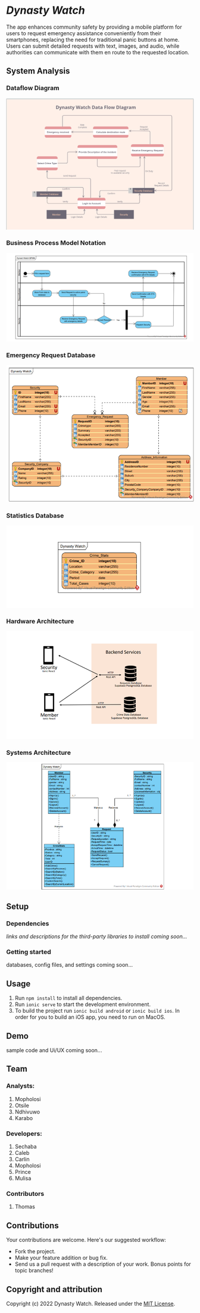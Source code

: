 # *Dynasty Watch*

The app enhances community safety by providing a mobile platform for users to request emergency assistance conveniently from their smartphones, replacing the need for traditional panic buttons at home. Users can submit detailed requests with text, images, and audio, while authorities can communicate with them en route to the requested location.

## System Analysis
### Dataflow Diagram
<img src="profile\dfd.png" />

### Business Process Model Notation
<img src="profile\bpmn.png" />

### Emergency Request Database
<img src="profile\main-db.png" />

### Statistics Database
<img src="profile\stats-db.png" />

### Hardware Architecture
<img src="profile\hw.png" />

### Systems Architecture
<img src="profile\sw.png" />

<!-- ### Sequence Diagram 
<img src="./Demo-img.png" /> -->

## Setup 

### Dependencies

*links and descriptions for the third-party libraries to install coming soon...*

### Getting started

databases, config files, and settings coming soon...

## Usage

1. Run `npm install` to install all dependencies.
2. Run `ionic serve` to start the development environment.
3. To build the project run `ionic build android` or `ionic build ios`. In order for you to build an iOS app, you need to run on MacOS.

## Demo

sample code and Ui/UX coming soon...

## Team

### Analysts:
1. Mopholosi
2. Otsile
3. Ndhivuwo
4. Karabo

### Developers:
1. Sechaba
2. Caleb
3. Carlin
4. Mopholosi 
5. Prince
6. Mulisa

### Contributors
1. Thomas

## Contributions

Your contributions are welcome. Here's our suggested workflow:
* Fork the project.
* Make your feature addition or bug fix.
* Send us a pull request with a description of your work. Bonus points for topic branches!

## Copyright and attribution

Copyright (c) 2022 Dynasty Watch. Released under the [MIT License](https://github.com/datamade/your-repo-here/blob/master/LICENSE).
